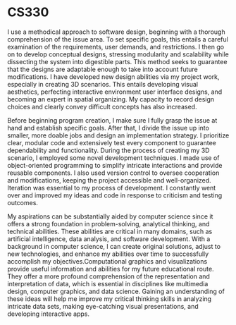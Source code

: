 # CS330

I use a methodical approach to software design, beginning with a thorough comprehension of the issue area. To set specific goals, this entails a careful examination of the requirements, user demands, and restrictions. I then go on to develop conceptual designs, stressing modularity and scalability while dissecting the system into digestible parts. This method seeks to guarantee that the designs are adaptable enough to take into account future modifications. I have developed new design abilities via my project work, especially in creating 3D scenarios. This entails developing visual aesthetics, perfecting interactive environment user interface designs, and becoming an expert in spatial organizing. My capacity to record design choices and clearly convey difficult concepts has also increased. 

Before beginning program creation, I make sure I fully grasp the issue at hand and establish specific goals. After that, I divide the issue up into smaller, more doable jobs and design an implementation strategy. I prioritize clear, modular code and extensively test every component to guarantee dependability and functionality. During the process of creating my 3D scenario, I employed some novel development techniques. I made use of object-oriented programming to simplify intricate interactions and provide reusable components. I also used version control to oversee cooperation and modifications, keeping the project accessible and well-organized. Iteration was essential to my process of development. I constantly went over and improved my ideas and code in response to criticism and testing outcomes. 

My aspirations can be substantially aided by computer science since it offers a strong foundation in problem-solving, analytical thinking, and technical abilities. These abilities are critical in many domains, such as artificial intelligence, data analysis, and software development. With a background in computer science, I can create original solutions, adjust to new technologies, and enhance my abilities over time to successfully accomplish my objectives.Computational graphics and visualizations provide useful information and abilities for my future educational route. They offer a more profound comprehension of the representation and interpretation of data, which is essential in disciplines like multimedia design, computer graphics, and data science. Gaining an understanding of these ideas will help me improve my critical thinking skills in analyzing intricate data sets, making eye-catching visual presentations, and developing interactive apps.
